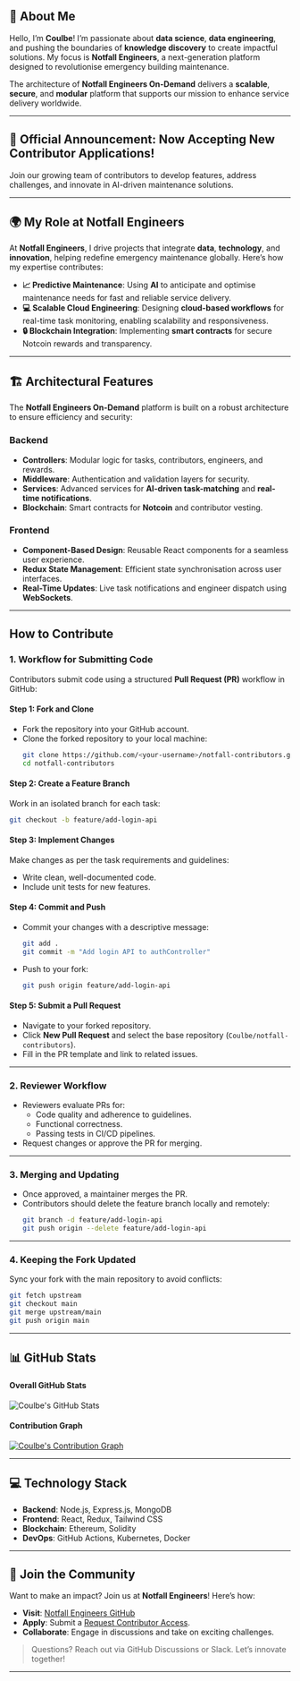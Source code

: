 ## **💫 About Me**

Hello, I’m **Coulbe**! I’m passionate about **data science**, **data engineering**, and pushing the boundaries of **knowledge discovery** to create impactful solutions. My focus is **Notfall Engineers**, a next-generation platform designed to revolutionise emergency building maintenance.

The architecture of **Notfall Engineers On-Demand** delivers a **scalable**, **secure**, and **modular** platform that supports our mission to enhance service delivery worldwide.

---

## 🚀 **Official Announcement**: Now Accepting New Contributor Applications!

Join our growing team of contributors to develop features, address challenges, and innovate in AI-driven maintenance solutions.

---

## **🌍 My Role at Notfall Engineers**

At **Notfall Engineers**, I drive projects that integrate **data**, **technology**, and **innovation**, helping redefine emergency maintenance globally. Here’s how my expertise contributes:

- **📈 Predictive Maintenance**: Using **AI** to anticipate and optimise maintenance needs for fast and reliable service delivery.
- **💻 Scalable Cloud Engineering**: Designing **cloud-based workflows** for real-time task monitoring, enabling scalability and responsiveness.
- **🔒 Blockchain Integration**: Implementing **smart contracts** for secure Notcoin rewards and transparency.

---

## **🏗️ Architectural Features**

The **Notfall Engineers On-Demand** platform is built on a robust architecture to ensure efficiency and security:

### Backend
- **Controllers**: Modular logic for tasks, contributors, engineers, and rewards.
- **Middleware**: Authentication and validation layers for security.
- **Services**: Advanced services for **AI-driven task-matching** and **real-time notifications**.
- **Blockchain**: Smart contracts for **Notcoin** and contributor vesting.

### Frontend
- **Component-Based Design**: Reusable React components for a seamless user experience.
- **Redux State Management**: Efficient state synchronisation across user interfaces.
- **Real-Time Updates**: Live task notifications and engineer dispatch using **WebSockets**.

---

## **How to Contribute**

### **1. Workflow for Submitting Code**

Contributors submit code using a structured **Pull Request (PR)** workflow in GitHub:

#### **Step 1: Fork and Clone**
- Fork the repository into your GitHub account.
- Clone the forked repository to your local machine:
  ```bash
  git clone https://github.com/<your-username>/notfall-contributors.git
  cd notfall-contributors
  ```

#### **Step 2: Create a Feature Branch**
Work in an isolated branch for each task:
```bash
git checkout -b feature/add-login-api
```

#### **Step 3: Implement Changes**
Make changes as per the task requirements and guidelines:
- Write clean, well-documented code.
- Include unit tests for new features.

#### **Step 4: Commit and Push**
- Commit your changes with a descriptive message:
  ```bash
  git add .
  git commit -m "Add login API to authController"
  ```
- Push to your fork:
  ```bash
  git push origin feature/add-login-api
  ```

#### **Step 5: Submit a Pull Request**
- Navigate to your forked repository.
- Click **New Pull Request** and select the base repository (`Coulbe/notfall-contributors`).
- Fill in the PR template and link to related issues.

---

### **2. Reviewer Workflow**

- Reviewers evaluate PRs for:
  - Code quality and adherence to guidelines.
  - Functional correctness.
  - Passing tests in CI/CD pipelines.
- Request changes or approve the PR for merging.

---

### **3. Merging and Updating**

- Once approved, a maintainer merges the PR.
- Contributors should delete the feature branch locally and remotely:
  ```bash
  git branch -d feature/add-login-api
  git push origin --delete feature/add-login-api
  ```

---

### **4. Keeping the Fork Updated**

Sync your fork with the main repository to avoid conflicts:
```bash
git fetch upstream
git checkout main
git merge upstream/main
git push origin main
```

---

## **📊 GitHub Stats**

#### **Overall GitHub Stats**
![Coulbe's GitHub Stats](https://github-readme-stats.vercel.app/api?username=Coulbe&show_icons=true&theme=radical)

#### **Contribution Graph**
[![Coulbe's Contribution Graph](https://activity-graph.herokuapp.com/graph?username=Coulbe&theme=react-dark)](https://github.com/Coulbe)

---

## **💻 Technology Stack**

- **Backend**: Node.js, Express.js, MongoDB
- **Frontend**: React, Redux, Tailwind CSS
- **Blockchain**: Ethereum, Solidity
- **DevOps**: GitHub Actions, Kubernetes, Docker

---

## **🎉 Join the Community**

Want to make an impact? Join us at **Notfall Engineers**! Here’s how:

- **Visit**: [Notfall Engineers GitHub](https://github.com/Coulbe/notfall-contributors)
- **Apply**: Submit a [Request Contributor Access](https://github.com/Coulbe/notfall-contributors/issues/new/choose).
- **Collaborate**: Engage in discussions and take on exciting challenges.

> Questions? Reach out via GitHub Discussions or Slack. Let’s innovate together!

---
